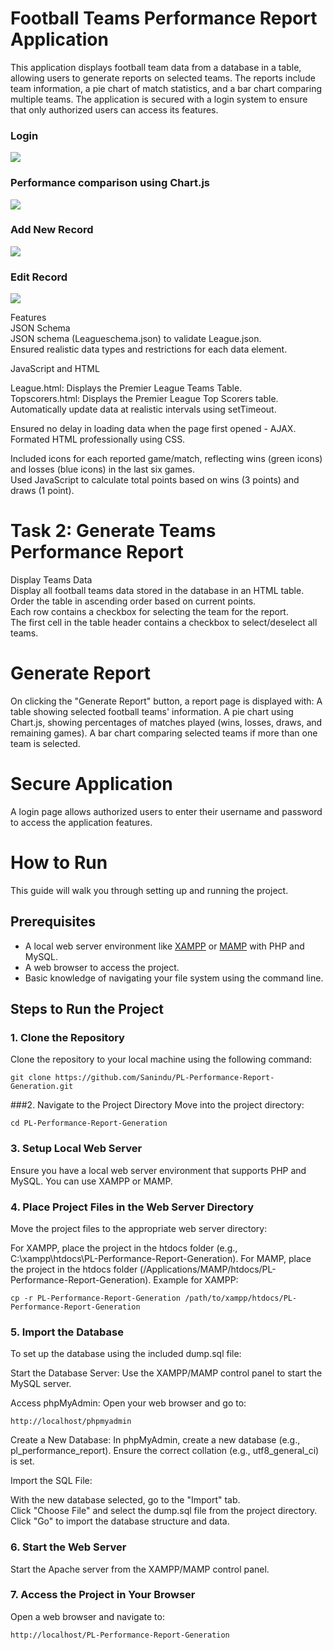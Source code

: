 # Football Teams Performance Report Application

This application displays football team data from a database in a table, allowing users to generate reports on selected teams. The reports include team information, a pie chart of match statistics, and a bar chart comparing multiple teams. The application is secured with a login system to ensure that only authorized users can access its features.

### Login
![](https://github.com/Sanindu/Premier-League-Site/blob/main/login.gif)

### Performance comparison using Chart.js
![](https://github.com/Sanindu/Premier-League-Site/blob/main/view_chart.gif)

### Add New Record
![](https://github.com/Sanindu/Premier-League-Site/blob/main/new_rec.gif)

### Edit Record
![](https://github.com/Sanindu/Premier-League-Site/blob/main/edit_rec.gif)

Features <br />
JSON Schema <br />
JSON schema (Leagueschema.json) to validate League.json. <br />
Ensured realistic data types and restrictions for each data element. <br />

JavaScript and HTML <br />

League.html: Displays the Premier League Teams Table. <br />
Topscorers.html: Displays the Premier League Top Scorers table. <br />
Automatically update data at realistic intervals using setTimeout. <br />

Ensured no delay in loading data when the page first opened - AJAX. <br />
Formated HTML professionally using CSS. <br />

Included icons for each reported game/match, reflecting wins (green icons) and losses (blue icons) in the last six games. <br />
Used JavaScript to calculate total points based on wins (3 points) and draws (1 point). <br />

# Task 2: Generate Teams Performance Report
Display Teams Data <br />
Display all football teams data stored in the database in an HTML table. <br />
Order the table in ascending order based on current points. <br />
Each row contains a checkbox for selecting the team for the report. <br />
The first cell in the table header contains a checkbox to select/deselect all teams.

# Generate Report

On clicking the "Generate Report" button, a report page is displayed with:
A table showing selected football teams' information.
A pie chart using Chart.js, showing percentages of matches played (wins, losses, draws, and remaining games).
A bar chart comparing selected teams if more than one team is selected.

# Secure Application
A login page allows authorized users to enter their username and password to access the application features.

# How to Run

This guide will walk you through setting up and running the project.

## Prerequisites

- A local web server environment like [XAMPP](https://www.apachefriends.org/index.html) or [MAMP](https://www.mamp.info/en/) with PHP and MySQL.
- A web browser to access the project.
- Basic knowledge of navigating your file system using the command line.

## Steps to Run the Project

### 1. Clone the Repository

Clone the repository to your local machine using the following command:

```
git clone https://github.com/Sanindu/PL-Performance-Report-Generation.git
```
###2. Navigate to the Project Directory
Move into the project directory:

```
cd PL-Performance-Report-Generation
```
### 3. Setup Local Web Server
Ensure you have a local web server environment that supports PHP and MySQL. You can use XAMPP or MAMP.

### 4. Place Project Files in the Web Server Directory
Move the project files to the appropriate web server directory:

For XAMPP, place the project in the htdocs folder (e.g., C:\xampp\htdocs\PL-Performance-Report-Generation).
For MAMP, place the project in the htdocs folder (/Applications/MAMP/htdocs/PL-Performance-Report-Generation).
Example for XAMPP:

```
cp -r PL-Performance-Report-Generation /path/to/xampp/htdocs/PL-Performance-Report-Generation
```
### 5. Import the Database
To set up the database using the included dump.sql file: <br>

Start the Database Server: Use the XAMPP/MAMP control panel to start the MySQL server. <br>

Access phpMyAdmin: Open your web browser and go to: <br>

```
http://localhost/phpmyadmin
```
Create a New Database: In phpMyAdmin, create a new database (e.g., pl_performance_report). Ensure the correct collation (e.g., utf8_general_ci) is set.

Import the SQL File: <br>

With the new database selected, go to the "Import" tab. <br>
Click "Choose File" and select the dump.sql file from the project directory. <br>
Click "Go" to import the database structure and data. <br>

### 6. Start the Web Server
Start the Apache server from the XAMPP/MAMP control panel.

### 7. Access the Project in Your Browser
Open a web browser and navigate to:

```
http://localhost/PL-Performance-Report-Generation
```
